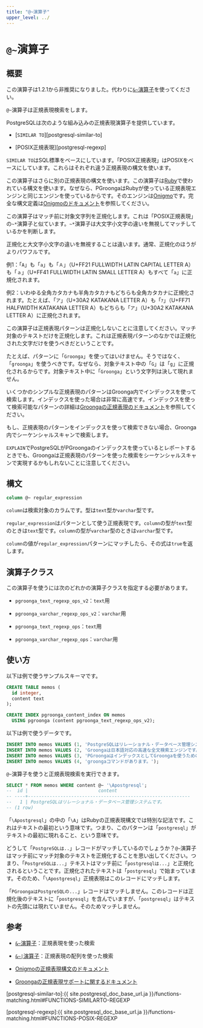 ```yaml
---
title: "@~演算子"
upper_level: ../
---
```


# `@~`演算子

## 概要

この演算子は1.2.1から非推奨になりました。代わりに[`&~`演算子][regular-expression-v2]を使ってください。

`@~`演算子は正規表現検索をします。

PostgreSQLは次のような組み込みの正規表現演算子を提供しています。

  * [`SIMILAR TO`][postgresql-similar-to]

  * [POSIX正規表現][postgresql-regexp]

`SIMILAR TO`はSQL標準をベースにしています。「POSIX正規表現」はPOSIXをベースにしています。これらはそれぞれ違う正規表現の構文を使います。

この演算子はさらに別の正規表現の構文を使います。この演算子は[Ruby][ruby]で使われている構文を使います。なぜなら、PGroongaはRubyが使っている正規表現エンジンと同じエンジンを使っているからです。そのエンジンは[Onigmo][onigmo]です。完全な構文定義は[Onigmoのドキュメント][onigmo-document]を参照してください。

この演算子はマッチ前に対象文字列を正規化します。これは「POSIX正規表現」の`~*`演算子と似ています。`~*`演算子は大文字小文字の違いを無視してマッチしているかを判断します。

正規化と大文字小文字の違いを無視することは違います。通常、正規化のほうがよりパワフルです。

例1：「`A`」も「`a`」も「`Ａ`」（U+FF21 FULLWIDTH LATIN CAPITAL LETTER A）も「`ａ`」（U+FF41 FULLWIDTH LATIN SMALL LETTER A）もすべて「`a`」に正規化されます。

例2：いわゆる全角カタカナも半角カタカナもどちらも全角カタカナに正規化されます。たとえば、「`ア`」（U+30A2 KATAKANA LETTER A）も「`ｱ`」（U+FF71 HALFWIDTH KATAKANA LETTER A）もどちらも「`ア`」（U+30A2 KATAKANA LETTER A）に正規化されます。

この演算子は正規表現パターンは正規化しないことに注意してください。マッチ対象のテキストだけを正規化します。これは正規表現パターンのなかでは正規化された文字だけを使うべきだということです。

たとえば、パターンに「`Groonga`」を使ってはいけません。そうではなく、「`groonga`」を使うべきです。なぜなら、対象テキスト中の「`G`」は「`g`」に正規化されるからです。対象テキスト中に「`Groonga`」という文字列は決して現れません。

いくつかのシンプルな正規表現のパターンはGroonga内でインデックスを使って検索します。インデックスを使った場合は非常に高速です。インデックスを使って検索可能なパターンの詳細は[Groongaの正規表現のドキュメント](http://groonga.org/ja/docs/reference/regular_expression.html#regular-expression-index)を参照してください。

もし、正規表現のパターンをインデックスを使って検索できない場合、Groonga内でシーケンシャルスキャンで検索します。

`EXPLAIN`でPostgreSQLがPGroongaのインデックスを使っているとレポートするときでも、Groongaは正規表現のパターンを使った検索をシーケンシャルスキャンで実現するかもしれないことに注意してください。

## 構文

```sql
column @~ regular_expression
```

`column`は検索対象のカラムです。型は`text`型か`varchar`型です。

`regular_expression`はパターンとして使う正規表現です。`column`の型が`text`型のときは`text`型です。`column`の型が`varchar`型のときは`varchar`型です。

`column`の値が`regular_expression`パターンにマッチしたら、その式は`true`を返します。

## 演算子クラス

この演算子を使うには次のどれかの演算子クラスを指定する必要があります。

  * `pgroonga_text_regexp_ops_v2`：`text`用

  * `pgroonga_varchar_regexp_ops_v2`：`varchar`用

  * `pgroonga_text_regexp_ops`：`text`用

  * `pgroonga_varchar_regexp_ops`：`varchar`用

## 使い方

以下は例で使うサンプルスキーマです。

```sql
CREATE TABLE memos (
  id integer,
  content text
);

CREATE INDEX pgroonga_content_index ON memos
  USING pgroonga (content pgroonga_text_regexp_ops_v2);
```

以下は例で使うデータです。

```sql
INSERT INTO memos VALUES (1, 'PostgreSQLはリレーショナル・データベース管理システムです。');
INSERT INTO memos VALUES (2, 'Groongaは日本語対応の高速な全文検索エンジンです。');
INSERT INTO memos VALUES (3, 'PGroongaはインデックスとしてGroongaを使うためのPostgreSQLの拡張機能です。');
INSERT INTO memos VALUES (4, 'groongaコマンドがあります。');
```

`@~`演算子を使うと正規表現検索を実行できます。

```sql
SELECT * FROM memos WHERE content @~ '\Apostgresql';
--  id |                          content                           
-- ----+------------------------------------------------------------
--   1 | PostgreSQLはリレーショナル・データベース管理システムです。
-- (1 row)
```

「`\Apostgresql`」の中の「`\A`」はRubyの正規表現構文では特別な記法です。これはテキストの最初という意味です。つまり、このパターンは「`postgresql`」がテキストの最初に現れること、という意味です。

どうして「`PostgreSQLは..`」レコードがマッチしているのでしょうか？`@~`演算子はマッチ前にマッチ対象のテキストを正規化することを思い出してください。つまり、「`PostgreSQLは...`」テキストはマッチ前に「`postgresqlは...`」と正規化されるということです。正規化されたテキストは「`postgresql`」で始まっています。そのため、「`\Apostgresql`」正規表現はこのレコードにマッチします。

「`PGroongaはPostgreSQLの...`」レコードはマッチしません。このレコードは正規化後のテキストに「`postgresql`」を含んでいますが、「`postgresql`」はテキストの先頭には現れていません。そのためマッチしません。

## 参考

  * [`&~`演算子][regular-expression-v2]：正規表現を使った検索

  * [`&~|`演算子][regular-expression-in-v2]：正規表現の配列を使った検索

  * [Onigmoの正規表現構文のドキュメント][onigmo-document]

  * [Groongaの正規表現サポートに関するドキュメント][groonga-regular-expression]

[regular-expression-v2]:regular-expression-v2.html

[postgresql-similar-to]:{{ site.postgresql_doc_base_url.ja }}/functions-matching.html#FUNCTIONS-SIMILARTO-REGEXP

[postgresql-regexp]:{{ site.postgresql_doc_base_url.ja }}/functions-matching.html#FUNCTIONS-POSIX-REGEXP

[ruby]:https://www.ruby-lang.org/ja/

[onigmo]:https://github.com/k-takata/Onigmo

[onigmo-document]:https://github.com/k-takata/Onigmo/blob/master/doc/RE.ja

[groonga-regular-expression]:http://groonga.org/ja/docs/reference/regular_expression.html#regular-expression-index

[regular-expression-in-v2]:regular-expression-in-v2.html
